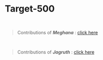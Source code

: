 # Target-500
<br>

>Contributions of ___Meghana___ : [click here](https://github.com/meghana-c5/Target-500/tree/Meghana)
<br>

>Contributions of ___Jagruth___ : [click here](https://github.com/meghana-c5/Target-500/tree/Jagruth)

